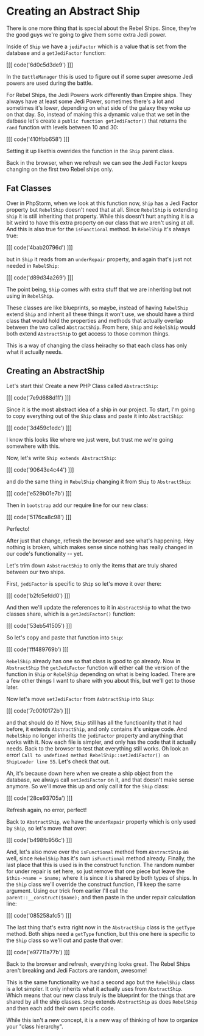 # Creating an Abstract Ship

There is one more thing that is special about the Rebel Ships. Since, they're
the good guys we're going to give them some extra Jedi power. 

Inside of `Ship` we have a `jediFactor` which is a value that is set from the
database and a `getJediFactor` function:

[[[ code('6d0c5d3de9') ]]]

In the `BattleManager` this is used to  figure out if some super awesome Jedi powers
are used during the battle. 

For Rebel Ships, the Jedi Powers work differently than Empire ships. They always
have at least some Jedi Power, sometimes there's a lot and sometimes it's lower,
depending on what side of the galaxy they woke up on that day. So, instead of making 
this a dynamic value that we set in the datbase let's create a `public function getJediFactor()` 
that returns the `rand` function with levels between 10 and 30:

[[[ code('410ffbb658') ]]]

Setting it up likethis overrides the function in the `Ship` parent class. 

Back in the browser, when we refresh we can see the Jedi Factor keeps changing on
the first two Rebel ships only. 

## Fat Classes

Over in PhpStorm, when we look at this function now, `Ship` has a Jedi Factor property
but `RebelShip` doesn't need that at all. Since `RebelShip` is extending `Ship` it is
still inheriting that property. While this doesn't hurt anything it is a bit weird to have
this extra property on our class that we aren't using at all. And this is also true for
the `isFunctional` method. In `RebelShip` it's always true:

[[[ code('4bab20796d') ]]]

but in `Ship` it reads from an `underRepair` property, and again that's just not needed in `RebelShip`:

[[[ code('d89d34a269') ]]]

The point being, `Ship` comes with extra stuff that we are inheriting but not using in `RebelShip`. 

These classes are like blueprints, so maybe, instead of having `RebelShip` extend `Ship` and
inherit all these things it won't use, we should have a third class that would hold the properties
and methods that actually overlap between the two called `AbstractShip`. From here, `Ship` and `RebelShip`
would both extend `AbstractShip` to get access to those common things. 

This is a way of changing the class heirachy so that each class has only what it actually needs.

## Creating an AbstractShip

Let's start this! Create a new PHP Class called `AbstractShip`:

[[[ code('7e9d688d11') ]]]

Since it is the most abstract idea of a ship in our project. To start, I'm going to copy everything
out of the `Ship` class and paste it into `AbstractShip`:

[[[ code('3d459c1edc') ]]]

I know this looks like where we just were, but trust me we're going somewhere with this.

Now, let's write `Ship extends AbstractShip`:

[[[ code('90643e4c44') ]]]

and do the same thing in `RebelShip` changing it from `Ship` to `AbstractShip`:

[[[ code('e529b01e7b') ]]]

Then in `bootstrap` add our require line for our new class:

[[[ code('5176ca8c98') ]]]

Perfecto!

After just that change, refresh the browser and see what's happening. Hey nothing is broken,
which makes sense since nothing has really changed in our code's functionality -- yet. 

Let's trim down `AsbstractShip` to only the items that are truly shared between our two ships. 

First, `jediFactor` is specific to `Ship` so let's move it over there:

[[[ code('b2fc5efdd0') ]]]

And then we'll update the references to it in `AbstractShip` to what the two classes share,
which is a `getJediFactor()` function:

[[[ code('53eb541505') ]]]

So let's copy and paste that function into `Ship`:

[[[ code('fff489769b') ]]]

`RebelShip` already has one so that class is good to go already. Now in `AbstractShip`
the `getJediFactor` function will either call the version of the function in `Ship` or `RebelShip`
depending on what is being loaded. There are a few other things I want to share with you about this, but
we'll get to those later.

Now let's move `setJediFactor` from `AsbtractShip` into `Ship`:

[[[ code('7c0010172b') ]]]

and that should do it! Now, `Ship` still has all the functioanlity that it had before,
it extends `AbstractShip`, and only contains it's unique code. And `RebelShip` no longer inherits
the `jediFactor` property and anything that works with it. Now each file is simpler, and only has
the code that it actually needs. Back to the browser to test that everything still works.
Oh look an error! `Call to undefined method RebelShip::setJediFactor() on ShipLoader line 55`.
Let's check that out. 

Ah, it's because down here when we create a ship object from the database, we always call `setJediFactor`
on it, and that doesn't make sense anymore. So we'll move this up and only call it for the `Ship` class:

[[[ code('28ce93705a') ]]]

Refresh again, no error, perfect!

Back to `AbstractShip`, we have the `underRepair` property which is only used by `Ship`, so let's move that over:

[[[ code('b498fb956c') ]]]

And, let's also move over the `isFunctional` method from `AbstractShip` as well, since `RebelShip` has it's own
`isFunctional` method already. Finally, the last place that this is used is in the construct function. The random
number for under repair is set here, so just remove that one piece but leave the `$this->name = $name;` where it is
since it is shared by both types of ships. In the `Ship` class we'll override the construct function, I'll keep
the same argument. Using our trick from earlier I'll call the `parent::__construct($name);` and then paste in
the under repair calculation line:

[[[ code('085258afc5') ]]]

The last thing that's extra right now in the `AbstractShip` class is the `getType` method. Both ships need a 
`getType` function, but this one here is specific to the `Ship` class so we'll cut and paste that over:

[[[ code('e97711a77b') ]]]

Back to the browser and refresh, everything looks great. The Rebel Ships aren't breaking and Jedi Factors are 
random, awesome!

This is the same functionality we had a second ago but the `RebelShip` class is a lot simpler. It only inherits
what it actually uses from `AbstractShip`. Which means that our new class truly is the blueprint for the things that
are shared by all the ship classes. `Ship` extends `AbstractShip` as does `RebelShip` and then each add their own
specific code. 

While this isn't a new concept, it is a new way of thinking of how to organize your "class hierarchy".
